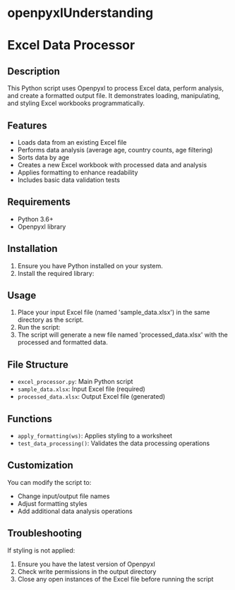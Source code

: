 # openpyxlUnderstanding
# Excel Data Processor

## Description
This Python script uses Openpyxl to process Excel data, perform analysis, and create a formatted output file. It demonstrates loading, manipulating, and styling Excel workbooks programmatically.

## Features
- Loads data from an existing Excel file
- Performs data analysis (average age, country counts, age filtering)
- Sorts data by age
- Creates a new Excel workbook with processed data and analysis
- Applies formatting to enhance readability
- Includes basic data validation tests

## Requirements
- Python 3.6+
- Openpyxl library

## Installation
1. Ensure you have Python installed on your system.
2. Install the required library:
## Usage
1. Place your input Excel file (named 'sample_data.xlsx') in the same directory as the script.
2. Run the script:
3. The script will generate a new file named 'processed_data.xlsx' with the processed and formatted data.

## File Structure
- `excel_processor.py`: Main Python script
- `sample_data.xlsx`: Input Excel file (required)
- `processed_data.xlsx`: Output Excel file (generated)

## Functions
- `apply_formatting(ws)`: Applies styling to a worksheet
- `test_data_processing()`: Validates the data processing operations

## Customization
You can modify the script to:
- Change input/output file names
- Adjust formatting styles
- Add additional data analysis operations

## Troubleshooting
If styling is not applied:
1. Ensure you have the latest version of Openpyxl
2. Check write permissions in the output directory
3. Close any open instances of the Excel file before running the script
